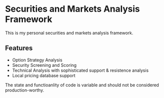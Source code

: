 # Securities and Markets Analysis Framework

This is my personal securities and markets analysis framework.

## Features
* Option Strategy Analysis
* Security Screening and Scoring
* Technical Analysis with sophisticated support & resistence analysis
* Local pricing database support

The state and functioanlity of code is variable and should not be considered production-worthy.
